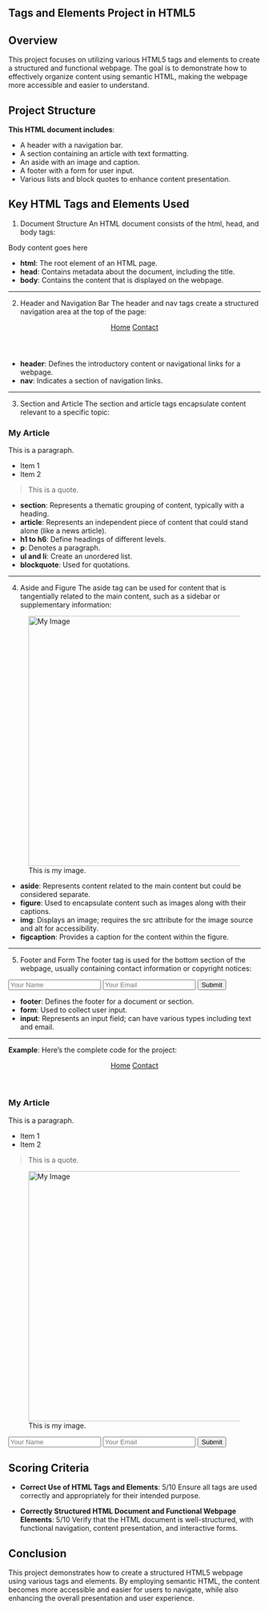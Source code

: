 ## Tags and Elements Project in HTML5

## Overview

This project focuses on utilizing various HTML5 tags and elements to create a structured and functional webpage. The goal is to demonstrate how to effectively organize content using semantic HTML, making the webpage more accessible and easier to understand.

## Project Structure
**This HTML document includes**:

- A header with a navigation bar.
- A section containing an article with text formatting.
- An aside with an image and caption.
- A footer with a form for user input.
- Various lists and block quotes to enhance content presentation.

## Key HTML Tags and Elements Used

1. Document Structure
An HTML document consists of the html, head, and body tags:

<html>
<head>
    <title>My Webpage</title>
</head>
<body>
     Body content goes here
</body>
</html>

- **html**: The root element of an HTML page.
- **head**: Contains metadata about the document, including the title.
- **body**: Contains the content that is displayed on the webpage.

---

2. Header and Navigation Bar
The header and nav tags create a structured navigation area at the top of the page:

<header>
    <nav>
        <a href="#home">Home</a>
        <a href="#contact">Contact</a>
    </nav>
</header>

- **header**: Defines the introductory content or navigational links for a webpage.
- **nav**: Indicates a section of navigation links.

---

3. Section and Article
The section and article tags encapsulate content relevant to a specific topic:

<section>
    <article>
        <h1>My Article</h1>
        <p>This is a paragraph.</p>
        <ul>
            <li>Item 1</li>
            <li>Item 2</li>
        </ul>
        <blockquote>This is a quote.</blockquote>
    </article>
</section>

- **section**: Represents a thematic grouping of content, typically with a heading.
- **article**: Represents an independent piece of content that could stand alone (like a news article).
- **h1 to h6**: Define headings of different levels.
- **p**: Denotes a paragraph.
- **ul and li**: Create an unordered list.
- **blockquote**: Used for quotations.

---

4. Aside and Figure
The aside tag can be used for content that is tangentially related to the main content, such as a sidebar or supplementary information:

<aside>
    <figure>
        <img src="image.jpg" alt="My Image" width="500">
        <figcaption>This is my image.</figcaption>
    </figure>
</aside>

- **aside**: Represents content related to the main content but could be considered separate.
- **figure**: Used to encapsulate content such as images along with their captions.
- **img**: Displays an image; requires the src attribute for the image source and alt for accessibility.
- **figcaption**: Provides a caption for the content within the figure.

---

5. Footer and Form
The footer tag is used for the bottom section of the webpage, usually containing contact information or copyright notices:

<footer>
    <form>
        <input type="text" placeholder="Your Name">
        <input type="email" placeholder="Your Email">
        <input type="submit">
    </form>
</footer>

- **footer**: Defines the footer for a document or section.
- **form**: Used to collect user input.
- **input**: Represents an input field; can have various types including text and email.

---

**Example**:
Here’s the complete code for the project:

<!DOCTYPE html>
<html>
<head>
    <title>My Webpage</title>
</head>
<body>
    <header>
        <nav>
            <a href="#home">Home</a>
            <a href="#contact">Contact</a>
        </nav>
    </header>
    <section>
        <article>
            <h1>My Article</h1>
            <p>This is a paragraph.</p>
            <ul>
                <li>Item 1</li>
                <li>Item 2</li>
            </ul>
            <blockquote>This is a quote.</blockquote>
        </article>
    </section>
    <aside>
        <figure>
            <img src="image.jpg" alt="My Image" width="500">
            <figcaption>This is my image.</figcaption>
        </figure>
    </aside>
    <footer>
        <form>
            <input type="text" placeholder="Your Name">
            <input type="email" placeholder="Your Email">
            <input type="submit">
        </form>
    </footer>
</body>
</html>

## Scoring Criteria
- **Correct Use of HTML Tags and Elements**: 5/10
Ensure all tags are used correctly and appropriately for their intended purpose.

- **Correctly Structured HTML Document and Functional Webpage Elements**: 5/10
Verify that the HTML document is well-structured, with functional navigation, content presentation, and interactive forms.

## Conclusion
This project demonstrates how to create a structured HTML5 webpage using various tags and elements. By employing semantic HTML, the content becomes more accessible and easier for users to navigate, while also enhancing the overall presentation and user experience.
